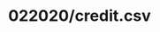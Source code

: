 ---  
schema: schema::022020/credit.csv  
title: 022020/credit.csv  
organization: Sample Department  
notes: Used in 1 lineage(s)  
resources:  
  - name: 022020/credit.csv 
    url: file:/Users/kensu/Customers/Kensu/LoanApproval/PROD/masterdata/prod/022020/credit.csv 
    format : CSV  
license: None  
category:
  - Education  
maintainer: User  
maintainer_email: UserMail  
---